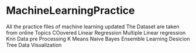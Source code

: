 # MachineLearningPractice
All the practice files of machine learning updated The Dataset are taken from online Topics COovered Linear Regression Multiple Linear regression Knn Data pre Processing K Means Naive Bayes Ensemble Learning Desicion Tree Data Visualization
